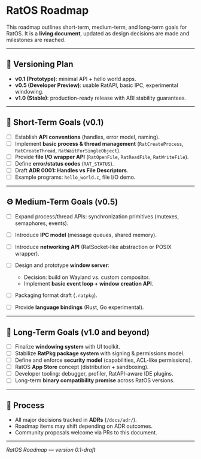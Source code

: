 # RatOS Roadmap

This roadmap outlines short-term, medium-term, and long-term goals for RatOS. It is a **living document**, updated as design decisions are made and milestones are reached.

---

## 🐀 Versioning Plan

* **v0.1 (Prototype)**: minimal API + hello world apps.
* **v0.5 (Developer Preview)**: usable RatAPI, basic IPC, experimental windowing.
* **v1.0 (Stable)**: production-ready release with ABI stability guarantees.

---

## 🎯 Short-Term Goals (v0.1)

* [ ] Establish **API conventions** (handles, error model, naming).
* [ ] Implement **basic process & thread management** (`RatCreateProcess`, `RatCreateThread`, `RatWaitForSingleObject`).
* [ ] Provide **file I/O wrapper API** (`RatOpenFile`, `RatReadFile`, `RatWriteFile`).
* [ ] Define **error/status codes** (`RAT_STATUS`).
* [ ] Draft **ADR 0001: Handles vs File Descriptors**.
* [ ] Example programs: `hello_world.c`, file I/O demo.

---

## ⚙️ Medium-Term Goals (v0.5)

* [ ] Expand process/thread APIs: synchronization primitives (mutexes, semaphores, events).
* [ ] Introduce **IPC model** (message queues, shared memory).
* [ ] Introduce **networking API** (RatSocket-like abstraction or POSIX wrapper).
* [ ] Design and prototype **window server**:

  * Decision: build on Wayland vs. custom compositor.
  * Implement **basic event loop + window creation API**.
* [ ] Packaging format draft (`.ratpkg`).
* [ ] Provide **language bindings** (Rust, Go experimental).

---

## 🚀 Long-Term Goals (v1.0 and beyond)

* [ ] Finalize **windowing system** with UI toolkit.
* [ ] Stabilize **RatPkg package system** with signing & permissions model.
* [ ] Define and enforce **security model** (capabilities, ACL-like permissions).
* [ ] RatOS **App Store** concept (distribution + sandboxing).
* [ ] Developer tooling: debugger, profiler, RatAPI-aware IDE plugins.
* [ ] Long-term **binary compatibility promise** across RatOS versions.

---

## 🔄 Process

* All major decisions tracked in **ADRs** (`/docs/adr/`).
* Roadmap items may shift depending on ADR outcomes.
* Community proposals welcome via PRs to this document.

---

*RatOS Roadmap — version 0.1-draft*